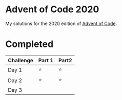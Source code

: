 # Advent of Code 2020

My solutions for the 2020 edition of [Advent of Code](!https://adventofcode.com/).

# Completed

| Challenge | Part 1 | Part2 |
|-----------|--------|-------|
| Day 1     | :star: | :star:|
| Day 2     | :star: | :star:|
| Day 3     |        |       |